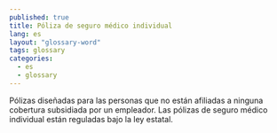 ```yaml
---
published: true
title: Póliza de seguro médico individual
lang: es
layout: "glossary-word"
tags: glossary
categories:
  - es
  - glossary
---
```


Pólizas diseñadas para las personas que no están afiliadas a ninguna cobertura subsidiada por un empleador. Las pólizas de seguro médico individual están reguladas bajo la ley estatal.

